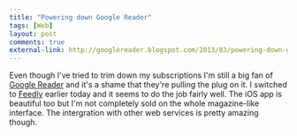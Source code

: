 ```yaml
---
title: "Powering down Google Reader"
tags: [Web]
layout: post
comments: true
external-link: http://googlereader.blogspot.com/2013/03/powering-down-google-reader.html
---
```


Even though I've tried to trim down my subscriptions I'm still a big fan of [Google Reader](ww.google.com/reader "Google Reader") and it's a shame that they're pulling the plug on it. I switched to [Feedly](http://www.feedly.com/home) earlier today and it seems to do the job fairly well. The iOS app is beautiful too but I'm not completely sold on the whole magazine-like interface. The intergration with other web services is pretty amazing though.
